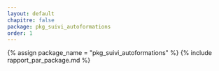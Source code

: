 ```yaml
---
layout: default
chapitre: false
package: pkg_suivi_autoformations
order: 1
---
```


{% assign package_name = "pkg_suivi_autoformations" %}
{% include rapport_par_package.md %}